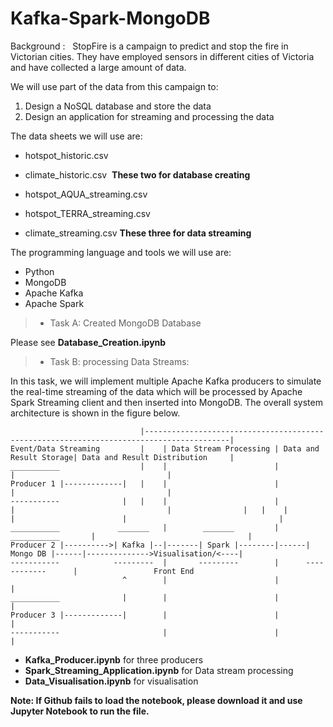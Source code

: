 # Kafka-Spark-MongoDB

Background :
  StopFire is a campaign to predict and stop the fire in Victorian cities. They have employed sensors in different cities of Victoria and have collected a large amount of data. 

We will use part of the data from this campaign to:
1. Design a NoSQL database and store the data
2. Design an application for streaming and processing the data

The data sheets we will use are:
- hotspot_historic.csv  
- climate_historic.csv 
      **These two for database creating**

- hotspot_AQUA_streaming.csv 
- hotspot_TERRA_streaming.csv 
- climate_streaming.csv
      **These three for data streaming**

The programming language and tools we will use are:
- Python  
- MongoDB
- Apache Kafka
- Apache Spark


>* Task A: Created MongoDB Database

Please see **Database_Creation.ipynb**



>* Task B: processing Data Streams:

In this task, we will implement multiple Apache Kafka producers to simulate the real-time streaming of the data which will be processed by Apache Spark Streaming client and then inserted into MongoDB. 
The overall system architecture is shown in the figure below. 

```
                             |-----------------------------------------------------------------------------------------|
Event/Data Streaming         |    | Data Stream Processing | Data and Result Storage| Data and Result Distribution     |
___________                  |    |                        |                        |                                  |
Producer 1 |-------------|   |    |                        |                        |                                  |
-----------              |   |    |                        |                        |                                  |                |   |    |                        |                        |                                  |
___________             _______   |        _______         |      ___________       |                                  |
Producer 2 |---------->| Kafka |--|-------| Spark |--------|------| Mongo DB |------|-------------->Visualisation/<----|     
-----------            ---------  |       ---------        |      ------------      |                 Front End
                         ^        |                        |                        |
___________              |        |                        |                        |
Producer 3 |-------------|        |                        |                        |
-----------                       |                        |                        |

```

- **Kafka_Producer.ipynb** for three producers
- **Spark_Streaming_Application.ipynb** for Data stream processing
- **Data_Visualisation.ipynb** for visualisation



**Note: If Github fails to load the notebook, please download it and use Jupyter Notebook to run the file.**
 
 
 
